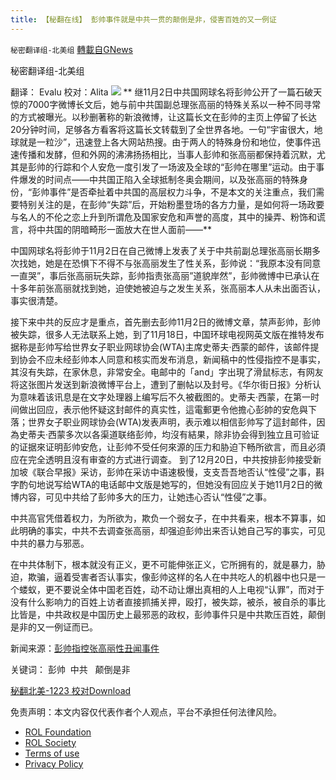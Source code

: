```yaml
---
title: 【秘翻在线】 彭帅事件就是中共一贯的颠倒是非，侵害百姓的又一例证
---
```

`秘密翻译组-北美组` [轉載自GNews](https://gnews.org/zh-hans/1787729/)

秘密翻译组-北美组

翻译：  Evalu 校对：Alita
![](https://assets.gnews.org/wp-content/uploads/2021/12/cc87360bee86ca130f1b10debfe4c146.png)
**  继11月2日中共国网球名将彭帅公开了一篇石破天惊的7000字微博长文后，她与前中共国副总理张高丽的特殊关系以一种不同寻常的方式被曝光。以秒删著称的新浪微博，让这篇长文在彭帅的主页上停留了长达20分钟时间，足够各方看客将这篇长文转载到了全世界各地。一句“宇宙很大，地球就是一粒沙”，迅速登上各大网站热搜。由于两人的特殊身份和地位，使事件迅速传播和发酵，但和外网的沸沸扬扬相比，当事人彭帅和张高丽都保持着沉默，尤其是彭帅的行踪和个人安危一度引发了一场波及全球的“彭帅在哪里”运动。由于事件爆发的时间点——中共国正陷入全球抵制冬奥会期间，以及张高丽的特殊身份，“彭帅事件”是否牵扯着中共国的高层权力斗争，不是本文的关注重点，我们需要特别关注的是，在彭帅“失踪”后，开始粉墨登场的各方力量，是如何将一场政要与名人的不伦之恋上升到所谓危及国家安危和声誉的高度，其中的操弄、粉饰和谎言，将中共国的阴暗畸形一面放大在世人面前——**

中国网球名将彭帅于11月2日在自己微博上发表了关于中共前副总理张高丽长期多次找她，她是在恐惧下不得不与张高丽发生了性关系，彭帅说：“我原本没有同意一直哭”，事后张高丽玩失踪，彭帅指责张高丽”道貌岸然”，彭帅微博中已承认在十多年前张高丽就找到她，迫使她被迫与之发生关系，张高丽本人从未出面否认，事实很清楚。

接下来中共的反应才是重点，首先删去彭帅11月2日的微博文章，禁声彭帅，彭帅被失踪，很多人无法联系上她，到了11月18日，中国环球电视网英文版在推特发布据称是彭帅写给世界女子职业网球协会(WTA)主席史蒂夫·西蒙的邮件，该邮件提到协会不应未经彭帅本人同意和核实而发布消息，新闻稿中的性侵指控不是事实，其沒有失踪，在家休息，非常安全。电邮中的「and」字出現了滑鼠标志，有网友将这张图片发送到新浪微博平台上，遭到了删帖以及封号。《华尔街日报》分析认为意味着该讯息是在文字处理器上编写后不久被截图的。史蒂夫·西蒙，在第一时间做出回应，表示他怀疑这封邮件的真实性，這電郵更令他擔心彭帥的安危與下落；世界女子职业网球协会(WTA)发表声明，表示难以相信彭帅写了這封邮件，因為史蒂夫·西蒙多次以各渠道联络彭帅，均沒有結果，除非协会得到独立且可验证的证据來证明彭帅安危，让彭帅不受任何來源的压力和胁迫下畅所欲言，而且必須应在完全透明且沒有审查的方式进行调查。 到了12月20日，中共按排彭帅接受新加坡《联合早报》采访，彭帅在采访中语速极慢，支支吾吾地否认“性侵”之事，斟字酌句地说写给WTA的电话邮中文版是她写的，但她没有回应关于她11月2日的微博内容，可见中共给了彭帅多大的压力，让她违心否认“性侵”之事。

中共高官凭借着权力，为所欲为，欺负一个弱女子，在中共看来，根本不算事，如此明确的事实，中共不去调查张高丽，却强迫彭帅出来否认她自己写的事实，可见中共的暴力与邪恶。

在中共体制下，根本就没有正义，更不可能伸张正义，它所拥有的，就是暴力，胁迫，欺骗，逼着受害者否认事实，像彭帅这样的名人在中共吃人的机器中也只是一个蝼蚁，更不要说全体中国老百姓，动不动让爆出真相的人上电视“认罪”，而对于没有什么影响力的百姓上访者直接抓捕关押，殴打，被失踪，被杀，被自杀的事比比皆是，中共政权是中国历史上最邪恶的政权，彭帅事件只是中共欺压百姓，颠倒是非的又一例证而已。

新闻来源：[彭帅指控张高丽性丑闻事件](https://zh.wikipedia.org/wiki/%25E5%25BD%25AD%25E5%25B8%25A5%25E6%258C%2587%25E6%258E%25A7%25E5%25BC%25B5%25E9%25AB%2598%25E9%25BA%2597%25E6%2580%25A7%25E9%2586%259C%25E8%2581%259E%25E4%25BA%258B%25E4%25BB%25B6)

关键词： 彭帅  中共   颠倒是非

[秘翻北美-1223 校对](https://assets.gnews.org/wp-content/uploads/2021/12/秘翻北美-1223-校对.docx)[Download](https://assets.gnews.org/wp-content/uploads/2021/12/秘翻北美-1223-校对.docx)

 

免责声明：本文内容仅代表作者个人观点，平台不承担任何法律风险。

- [ROL Foundation](https://rolfoundation.org/)
- [ROL Society](https://rolsociety.org/)
- [Terms of use](https://gnews.org/terms-of-use-3/)
- [Privacy Policy](https://gnews.org/privacy-policy/)
